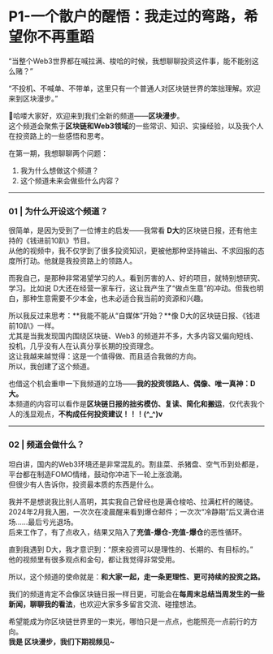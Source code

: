 # P1-一个散户的醒悟：我走过的弯路，希望你不再重蹈
“当整个Web3世界都在喊拉满、梭哈的时候，我想聊聊投资这件事，能不能别这么赌？”

“不投机、不喊单、不带单，这里只有一个普通人对区块链世界的笨拙理解。欢迎来到区块漫步。”

👋哈喽大家好，欢迎来到我们全新的频道——**区块漫步**。  
这个频道会聚焦于**区块链和Web3领域**的一些常识、知识、实操经验，以及我个人在投资路上的一些感悟和思考。

在第一期，我想聊聊两个问题：

1. 我为什么想做这个频道？
2. 这个频道未来会做些什么内容？

---

<h3 id="a7863bcf">01 | 为什么开设这个频道？</h3>

很简单，是因为受到了一位博主的启发——我常看 **D大**的区块链日报，还有他主持的《钱进前10趴》节目。  
从他的视频中，我不仅学到了很多投资知识，更被他那种坚持输出、不求回报的态度所打动。他就是我投资路上的领路人。

而我自己，是那种非常渴望学习的人。看到厉害的人、好的项目，就特别想研究、学习。比如说 D大还在经营一家车行，这让我产生了“做点生意”的冲动。但我也明白，那种生意需要不少本金，也未必适合我当前的资源和兴趣。

所以我反过来思考：**我能不能从“自媒体”开始？**像 D大的区块链日报、《钱进前10趴》一样。  
尤其是当我发现国内围绕区块链、Web3 的频道并不多，大多内容又偏向短线、投机，几乎没有人在认真分享长期的投资理念。  
这让我越来越觉得：这是一个值得做、而且适合我做的方向。  
所以，我创建了这个频道。

也借这个机会重申一下我频道的立场——**我的投资领路人、偶像、唯一真神：D大。**  
本频道的内容可以看作是**区块链日报的拙劣模仿、复读、简化和搬运**，仅代表我个人的浅显观点，**不构成任何投资建议！！！(^_^)v**

---

<h3 id="9504c27f">02 | 频道会做什么？</h3>

坦白讲，国内的Web3环境还是非常混乱的。割韭菜、杀猪盘、空气币到处都是，平台都在制造FOMO情绪，鼓动你冲进下一轮上涨浪潮。  
但很少有人告诉你，投资最本质的东西是什么。

我并不是想说我比别人高明，其实我自己曾经也是满仓梭哈、拉满杠杆的赌徒。2024年2月我入圈，一次次在凌晨醒来看到爆仓邮件；一次次“冷静期”后又满仓进场……最后亏光退场。  
后来工作了，有了点收入，结果又陷入了**充值-爆仓-充值-爆仓**的恶性循环。

直到我遇到 D大，我才意识到：“原来投资可以是理性的、长期的、有目标的。”  
他的视频里有很多观点和金句，都让我觉得非常受用。

所以，这个频道的使命就是：**和大家一起，走一条更理性、更可持续的投资之路。**

我们的频道肯定不会像区块链日报一样日更，可能会在**每周末总结当周发生的一些新闻，聊聊我的看法**，也欢迎大家多多留言交流、碰撞想法。

希望能成为你区块链世界里的一束光，哪怕只是一点点，也能照亮一点前行的方向。  
**我是 区块漫步，我们下期视频见~**
